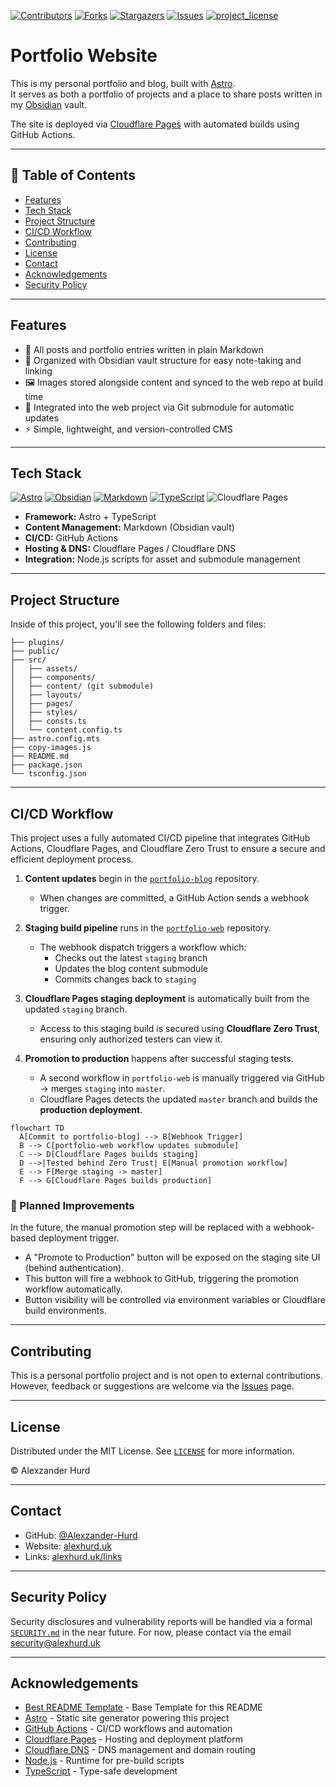 [![Contributors][contributors-shield]][contributors-url]
[![Forks][forks-shield]][forks-url]
[![Stargazers][stars-shield]][stars-url]
[![Issues][issues-shield]][issues-url]
[![project_license][license-shield]][license-url]

# Portfolio Website

This is my personal portfolio and blog, built with [Astro](https://astro.build).  
It serves as both a portfolio of projects and a place to share posts written in my [Obsidian](https://obsidian.md) vault.  

The site is deployed via [Cloudflare Pages](https://pages.cloudflare.com/) with automated builds using GitHub Actions.

---

## 📜 Table of Contents

- [Features](#features)
- [Tech Stack](#tech-stack)
- [Project Structure](#project-structure)
- [CI/CD Workflow](#cicd-workflow)
- [Contributing](#contributing)
- [License](#license)
- [Contact](#contact)
- [Acknowledgements](#acknowledgements)
- [Security Policy](#security-policy)

---

## Features

- 📝 All posts and portfolio entries written in plain Markdown  
- 📂 Organized with Obsidian vault structure for easy note-taking and linking  
- 🖼️ Images stored alongside content and synced to the web repo at build time  
- 🔄 Integrated into the web project via Git submodule for automatic updates  
- ⚡ Simple, lightweight, and version-controlled CMS  

---

## Tech Stack

[![Astro](https://img.shields.io/badge/Astro-FF5D01?style=for-the-badge&logo=astro&logoColor=white)](https://astro.build/)
[![Obsidian](https://img.shields.io/badge/Obsidian-482D7A?style=for-the-badge&logo=obsidian&logoColor=white)](https://obsidian.md/)
[![Markdown](https://img.shields.io/badge/Markdown-404040?style=for-the-badge&logo=markdown&logoColor=white)](https://www.markdownguide.org/)
[![TypeScript](https://img.shields.io/badge/TypeScript-3178C6?style=for-the-badge&logo=typescript&logoColor=white)](https://www.typescriptlang.org/)
![Cloudflare Pages](https://img.shields.io/badge/Cloudflare_Pages-Deployed-F38020?style=for-the-badge&logo=cloudflare&logoColor=white)

- **Framework:** Astro + TypeScript  
- **Content Management:** Markdown (Obsidian vault)  
- **CI/CD:** GitHub Actions  
- **Hosting & DNS:** Cloudflare Pages / Cloudflare DNS  
- **Integration:** Node.js scripts for asset and submodule management

---

## Project Structure

Inside of this project, you'll see the following folders and files:

```text
├── plugins/
├── public/
├── src/
│   ├── assets/
│   ├── components/
│   ├── content/ (git submodule)
│   ├── layouts/
│   ├── pages/
│   ├── styles/
│   ├── consts.ts
│   └── content.config.ts
├── astro.config.mts
├── copy-images.js
├── README.md
├── package.json
└── tsconfig.json
```

---

## CI/CD Workflow

This project uses a fully automated CI/CD pipeline that integrates GitHub Actions, Cloudflare Pages, and Cloudflare Zero Trust to ensure a secure and efficient deployment process.  

1. **Content updates** begin in the [`portfolio-blog`](https://github.com/Alexzander-Hurd/Portfolio-Blog) repository.  
   - When changes are committed, a GitHub Action sends a webhook trigger.  

2. **Staging build pipeline** runs in the [`portfolio-web`](https://github.com/Alexzander-Hurd/Portfolio-Web) repository.  
   - The webhook dispatch triggers a workflow which:  
     - Checks out the latest `staging` branch  
     - Updates the blog content submodule  
     - Commits changes back to `staging`  

3. **Cloudflare Pages staging deployment** is automatically built from the updated `staging` branch.  
   - Access to this staging build is secured using **Cloudflare Zero Trust**, ensuring only authorized testers can view it.  

4. **Promotion to production** happens after successful staging tests.  
   - A second workflow in `portfolio-web` is manually triggered via GitHub → merges `staging` into `master`.  
   - Cloudflare Pages detects the updated `master` branch and builds the **production deployment**.  

```mermaid
flowchart TD
  A[Commit to portfolio-blog] --> B[Webhook Trigger]
  B --> C[portfolio-web workflow updates submodule]
  C --> D[Cloudflare Pages builds staging]
  D -->|Tested behind Zero Trust| E[Manual promotion workflow]
  E --> F[Merge staging -> master]
  F --> G[Cloudflare Pages builds production]
```

### 🔮 Planned Improvements

In the future, the manual promotion step will be replaced with a webhook-based deployment trigger.  

- A "Promote to Production" button will be exposed on the staging site UI (behind authentication).  
- This button will fire a webhook to GitHub, triggering the promotion workflow automatically.  
- Button visibility will be controlled via environment variables or Cloudflare build environments.  

---

## Contributing

This is a personal portfolio project and is not open to external contributions. However, feedback or suggestions are welcome via the [Issues](https://github.com/Alexzander-Hurd/Portfolio-Web/issues) page.

---

## License

Distributed under the MIT License. See [`LICENSE`](LICENSE) for more information.

© Alexzander Hurd

---

## Contact

- GitHub: [@Alexzander-Hurd](https://github.com/Alexzander-Hurd)
- Website: [alexhurd.uk](https://www.alexhurd.uk)
- Links: [alexhurd.uk/links](https://www.alexhurd.uk/links)

---

## Security Policy

Security disclosures and vulnerability reports will be handled via a formal [`SECURITY.md`](SECURITY.md) in the near future. For now, please contact via the email [security@alexhurd.uk](mailto:security@alexhurd.uk)

---

## Acknowledgements

- [Best README Template](https://github.com/othneildrew/Best-README-Template) - Base Template for this README
- [Astro](https://astro.build/) - Static site generator powering this project 
- [GitHub Actions](https://github.com/features/actions) - CI/CD workflows and automation  
- [Cloudflare Pages](https://pages.cloudflare.com/) - Hosting and deployment platform  
- [Cloudflare DNS](https://www.cloudflare.com/dns/) - DNS management and domain routing  
- [Node.js](https://nodejs.org/) - Runtime for pre-build scripts  
- [TypeScript](https://www.typescriptlang.org/) - Type-safe development


[contributors-shield]: https://img.shields.io/github/contributors/Alexzander-Hurd/Portfolio-Web.svg?style=for-the-badge
[contributors-url]: https://github.com/Alexzander-Hurd/Portfolio-Web/graphs/contributors
[forks-shield]: https://img.shields.io/github/forks/Alexzander-Hurd/Portfolio-Web.svg?style=for-the-badge
[forks-url]: https://github.com/Alexzander-Hurd/Portfolio-Web/network/members
[stars-shield]: https://img.shields.io/github/stars/Alexzander-Hurd/Portfolio-Web.svg?style=for-the-badge
[stars-url]: https://github.com/Alexzander-Hurd/Portfolio-Web/stargazers
[issues-shield]: https://img.shields.io/github/issues/Alexzander-Hurd/Portfolio-Web.svg?style=for-the-badge
[issues-url]: https://github.com/Alexzander-Hurd/Portfolio-Web/issues
[license-shield]: https://img.shields.io/github/license/Alexzander-Hurd/Portfolio-Web.svg?style=for-the-badge
[license-url]: https://github.com/Alexzander-Hurd/Portfolio-Web/blob/master/LICENSE